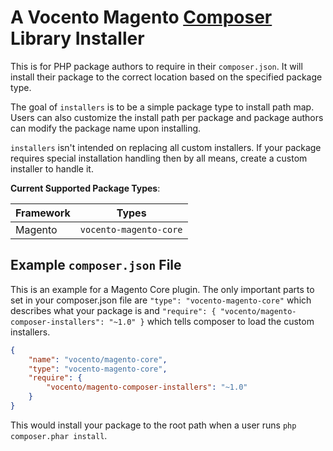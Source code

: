 # A Vocento Magento [Composer](http://getcomposer.org) Library Installer

This is for PHP package authors to require in their `composer.json`. It will
install their package to the correct location based on the specified package
type.

The goal of `installers` is to be a simple package type to install path map.
Users can also customize the install path per package and package authors can
modify the package name upon installing.

`installers` isn't intended on replacing all custom installers. If your
package requires special installation handling then by all means, create a
custom installer to handle it.

**Current Supported Package Types**:

| Framework    | Types
| ---------    | -----
| Magento      | `vocento-magento-core`

## Example `composer.json` File

This is an example for a Magento Core plugin. The only important parts to set in your
composer.json file are `"type": "vocento-magento-core"` which describes what your
package is and `"require": { "vocento/magento-composer-installers": "~1.0" }` which tells composer
to load the custom installers.

```json
{
    "name": "vocento/magento-core",
    "type": "vocento-magento-core",
    "require": {
        "vocento/magento-composer-installers": "~1.0"
    }
}
```

This would install your package to the root path when a user runs `php composer.phar install`.

